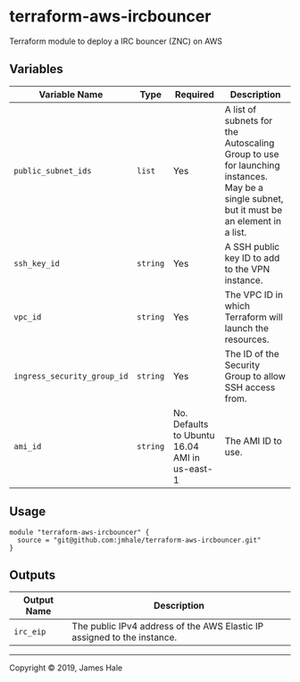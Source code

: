 # terraform-aws-ircbouncer

Terraform module to deploy a IRC bouncer (ZNC) on AWS

## Variables
| Variable Name | Type | Required |Description |
|---------------|-------------|-------------|-------------|
|`public_subnet_ids`|`list`|Yes|A list of subnets for the Autoscaling Group to use for launching instances. May be a single subnet, but it must be an element in a list.|
|`ssh_key_id`|`string`|Yes|A SSH public key ID to add to the VPN instance.|
|`vpc_id`|`string`|Yes|The VPC ID in which Terraform will launch the resources.|
|`ingress_security_group_id`|`string`|Yes|The ID of the Security Group to allow SSH access from.|
|`ami_id`|`string`|No. Defaults to Ubuntu 16.04 AMI in us-east-1|The AMI ID to use.|

## Usage

```
module "terraform-aws-ircbouncer" {
  source = "git@github.com:jmhale/terraform-aws-ircbouncer.git"
}

```

## Outputs
| Output Name | Description |
|---------------|-------------|
|`irc_eip`|The public IPv4 address of the AWS Elastic IP assigned to the instance.|


---
Copyright © 2019, James Hale
